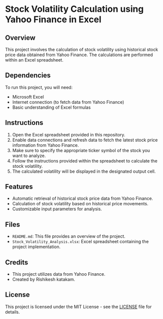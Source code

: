 # Stock Volatility Calculation using Yahoo Finance in Excel

## Overview
This project involves the calculation of stock volatility using historical stock price data obtained from Yahoo Finance. The calculations are performed within an Excel spreadsheet.

## Dependencies
To run this project, you will need:
- Microsoft Excel
- Internet connection (to fetch data from Yahoo Finance)
- Basic understanding of Excel formulas

## Instructions
1. Open the Excel spreadsheet provided in this repository.
2. Enable data connections and refresh data to fetch the latest stock price information from Yahoo Finance.
3. Make sure to specify the appropriate ticker symbol of the stock you want to analyze.
4. Follow the instructions provided within the spreadsheet to calculate the stock volatility.
5. The calculated volatility will be displayed in the designated output cell.

## Features
- Automatic retrieval of historical stock price data from Yahoo Finance.
- Calculation of stock volatility based on historical price movements.
- Customizable input parameters for analysis.

## Files
- `README.md`: This file provides an overview of the project.
- `Stock_Volatility_Analysis.xlsx`: Excel spreadsheet containing the project implementation.

## Credits
- This project utilizes data from Yahoo Finance.
- Created by Rishikesh katakam.

## License
This project is licensed under the MIT License - see the [LICENSE](LICENSE) file for details.

